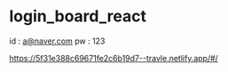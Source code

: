 # login_board_react

id : a@naver.com
pw : 123

https://5f31e388c69671fe2c6b19d7--travle.netlify.app/#/ 
